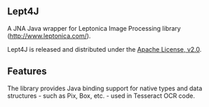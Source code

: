 ## Lept4J

A JNA Java wrapper for Leptonica Image Processing library (http://www.leptonica.com/).

Lept4J is released and distributed under the [Apache License, v2.0](http://www.apache.org/licenses/LICENSE-2.0).

## Features

The library provides Java binding support for native types and data structures - such as Pix, Box, etc. - used in Tesseract OCR code.
